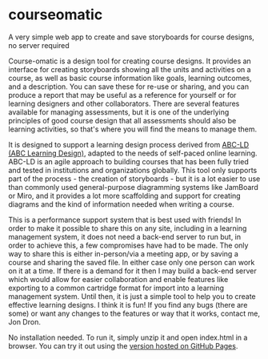# courseomatic
A very simple web app to create and save storyboards for course designs, no server required

Course-omatic is a design tool for creating course designs.
      It provides an interface for creating storyboards showing all the
      units and activities on a course, as well as basic course
      information like goals, learning outcomes, and a description. You
      can save these for re-use or sharing, and you can produce a report
      that may be useful as a reference for yourself or for learning
      designers and other collaborators. There are several features
      available for managing assessments, but it is one of the
      underlying principles of good course design that all assessments
      should also be learning activities, so that's where you will find
      the means to manage them. 
      
It is designed to support a learning design process derived from [ABC-LD (ABC
        Learning Design)](https://abc-ld.org), adapted to the needs of self-paced online
      learning. ABC-LD is an agile approach to building courses that has
      been fully tried and tested in institutions and organizations
      globally. This tool only supports part of the process - the
      creation of storyboards - but it is a lot easier to use than
      commonly used general-purpose diagramming systems like JamBoard or
      Miro, and it provides a lot more scaffolding and support for
      creating diagrams and the kind of information needed when writing
      a course.

This is a performance support system that is best used with
      friends! In order to make it possible to share this on any site,
      including in a learning management system, it does not need a
      back-end server to run but, in order to achieve this, a few
      compromises have had to be made. The only way to share this is
      either in-person/via a meeting app, or by saving a course and
      sharing the saved file. In either case only one person can work on
      it at a time. If there is a demand for it then I may build a
      back-end server which would allow for easier collaboration and
      enable features like exporting to a common cartridge format for
      import into a learning management system. Until then, it is just a
      simple tool to help you to create effective learning designs. I
      think it is fun! If you find any bugs (there are some) or want any
      changes to the features or way that it works, contact me, Jon Dron.

 No installation needed. To run it, simply unzip it and open index.html in a browser. 
 You can try it out using the [version hosted on GitHub Pages](https://jondron.github.io/courseomatic).
